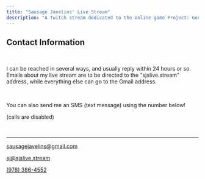 ```yaml
---
title: "Sausage Javelins' Live Stream"
description: "A Twitch stream dedicated to the online game Project: Gorgon"
---
```


## Contact Information

<br>

<p>I can be reached in several ways, and usually reply within 24 hours or so. 
Emails about my live stream are to be directed to the "sjslive.stream" address, 
while everything else can go to the Gmail address.</p>

<br>

<p>You can also send me an SMS (text message) using the number below! 

<br>

(calls are disabled)</p>

<br>

---

<p class="contact"><a href="mailto:sausagejavelins@gmail.com">sausagejavelins@gmail.com</a></p>

<p class="contact"><a href="mailto:sj@sjslive.stream">sj@sjslive.stream</a></p>

<p class="contact"><a href="sms:978-386-4552">(978) 386-4552</a></p>
